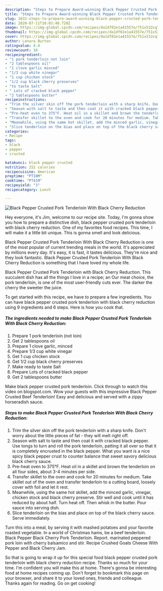 ```yaml
---
description: "Steps to Prepare Award-winning Black Pepper Crusted Pork Tenderloin With Black Cherry Reduction"
title: "Steps to Prepare Award-winning Black Pepper Crusted Pork Tenderloin With Black Cherry Reduction"
slug: 1632-steps-to-prepare-award-winning-black-pepper-crusted-pork-tenderloin-with-black-cherry-reduction
date: 2020-07-11T16:03:48.720Z
image: https://img-global.cpcdn.com/recipes/da1df02e1a41557e/751x532cq70/black-pepper-crusted-pork-tenderloin-with-black-cherry-reduction-recipe-main-photo.jpg
thumbnail: https://img-global.cpcdn.com/recipes/da1df02e1a41557e/751x532cq70/black-pepper-crusted-pork-tenderloin-with-black-cherry-reduction-recipe-main-photo.jpg
cover: https://img-global.cpcdn.com/recipes/da1df02e1a41557e/751x532cq70/black-pepper-crusted-pork-tenderloin-with-black-cherry-reduction-recipe-main-photo.jpg
author: Lenora Burton
ratingvalue: 4.4
reviewcount: 10
recipeingredient:
- "1 pork tenderloin not loin"
- "2 tablespoons oil"
- "1 clove garlic minced"
- "1/3 cup white vinegar"
- "1 cup chicken stock"
- "1/2 cup black cherry preserves"
- "to taste Salt"
- " Lots of cracked black pepper"
- "2 tablespoons butter"
recipeinstructions:
- "Trim the silver skin off the pork tenderloin with a sharp knife. Don&#39;t worry about the little pieces of fat - they will melt right off."
- "Season with salt to taste and then coat it with cracked black pepper. Use tongs to turn and roll the pork tenderloin, patting it all over so that it is completely encrusted in the black pepper. What you want is a nice spicy black pepper crust to counter balance that sweet savory delicious black cherry sauce."
- "Pre-heat oven to 375°F. Heat oil in a skillet and brown the tenderloin on all four sides, about 3-4 minutes per side."
- "Transfer skillet to the oven and cook for 20 minutes for medium. Take skillet out of the oven and transfer tenderloin to a cutting board, loosely cover with foil and let it rest."
- "Meanwhile, using the same hot skillet, add the minced garlic, vinegar, chicken stock and black cherry preserve. Stir well and cook until it has reduced by about half. Turn heat off. Then whisk in the butter. Pour sauce into serving dish."
- "Slice tenderloin on the bias and place on top of the black cherry sauce. Serve immediately."
categories:
- Recipe
tags:
- black
- pepper
- crusted

katakunci: black pepper crusted 
nutrition: 252 calories
recipecuisine: American
preptime: "PT10M"
cooktime: "PT41M"
recipeyield: "3"
recipecategory: Lunch

---
```



![Black Pepper Crusted Pork Tenderloin With Black Cherry Reduction](https://img-global.cpcdn.com/recipes/da1df02e1a41557e/751x532cq70/black-pepper-crusted-pork-tenderloin-with-black-cherry-reduction-recipe-main-photo.jpg)

Hey everyone, it's Jim, welcome to our recipe site. Today, I'm gonna show you how to prepare a distinctive dish, black pepper crusted pork tenderloin with black cherry reduction. One of my favorites food recipes. This time, I will make it a little bit unique. This is gonna smell and look delicious.

Black Pepper Crusted Pork Tenderloin With Black Cherry Reduction is one of the most popular of current trending meals in the world. It's appreciated by millions every day. It's easy, it is fast, it tastes delicious. They're nice and they look fantastic. Black Pepper Crusted Pork Tenderloin With Black Cherry Reduction is something that I have loved my whole life.

Black Pepper Crusted Pork Tenderloin with Black Cherry Reduction. This succulent dish has all the things I love in a recipe; an Our meat choice, the pork tenderloin, is one of the most user-friendly cuts ever. The darker the cherry the sweeter the juice.


To get started with this recipe, we have to prepare a few ingredients. You can have black pepper crusted pork tenderloin with black cherry reduction using 9 ingredients and 6 steps. Here is how you cook that.

<!--inarticleads1-->

##### The ingredients needed to make Black Pepper Crusted Pork Tenderloin With Black Cherry Reduction:

1. Prepare 1 pork tenderloin (not loin)
1. Get 2 tablespoons oil
1. Prepare 1 clove garlic, minced
1. Prepare 1/3 cup white vinegar
1. Get 1 cup chicken stock
1. Get 1/2 cup black cherry preserves
1. Make ready to taste Salt
1. Prepare  Lots of cracked black pepper
1. Get 2 tablespoons butter


Make black pepper crusted pork tenderloin. Click through to watch this video on blogspot.com. Wow your guests with this impressive Black Pepper Crusted Beef Tenderloin! Easy and delicious and served with a zippy horseradish sauce. 

<!--inarticleads2-->

##### Steps to make Black Pepper Crusted Pork Tenderloin With Black Cherry Reduction:

1. Trim the silver skin off the pork tenderloin with a sharp knife. Don&#39;t worry about the little pieces of fat - they will melt right off.
1. Season with salt to taste and then coat it with cracked black pepper. Use tongs to turn and roll the pork tenderloin, patting it all over so that it is completely encrusted in the black pepper. What you want is a nice spicy black pepper crust to counter balance that sweet savory delicious black cherry sauce.
1. Pre-heat oven to 375°F. Heat oil in a skillet and brown the tenderloin on all four sides, about 3-4 minutes per side.
1. Transfer skillet to the oven and cook for 20 minutes for medium. Take skillet out of the oven and transfer tenderloin to a cutting board, loosely cover with foil and let it rest.
1. Meanwhile, using the same hot skillet, add the minced garlic, vinegar, chicken stock and black cherry preserve. Stir well and cook until it has reduced by about half. Turn heat off. Then whisk in the butter. Pour sauce into serving dish.
1. Slice tenderloin on the bias and place on top of the black cherry sauce. Serve immediately.


Turn this into a meal, by serving it with mashed potatoes and your favorite roasted vegetable. In a world of Christmas hams, be a beef tenderloin. Black Pepper Black Cherry Pork Tenderloin. Report. marinated peppered pork loin with cherry balsamico and stir. Recipe Crushed Goats Cheese With Pepper and Black Cherry Jam. 

So that is going to wrap it up for this special food black pepper crusted pork tenderloin with black cherry reduction recipe. Thanks so much for your time. I'm confident you will make this at home. There's gonna be interesting food at home recipes coming up. Don't forget to bookmark this page on your browser, and share it to your loved ones, friends and colleague. Thanks again for reading. Go on get cooking!
